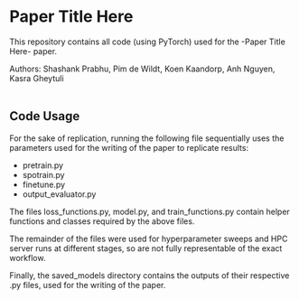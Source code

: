 <h1>Paper Title Here</h1>
<p>This repository contains all code (using PyTorch) used for the -Paper Title Here- paper.</p>
Authors: Shashank Prabhu, Pim de Wildt, Koen Kaandorp, Anh Nguyen, Kasra Gheytuli<br>
<br>
<h2>Code Usage</h2>
<p>For the sake of replication, running the following file sequentially uses the parameters used for the writing of the paper to replicate results:</p>
<ul>
  <li>pretrain.py</li>
  <li>spotrain.py</li>
  <li>finetune.py</li>
  <li>output_evaluator.py</li>
</ul>
<p>The files loss_functions.py, model.py, and train_functions.py contain helper functions and classes required by the above files.</p>
<p>The remainder of the files were used for hyperparameter sweeps and HPC server runs at different stages, so are not fully representable of the exact workflow.</p>
<p>Finally, the saved_models directory contains the outputs of their respective .py files, used for the writing of the paper.</p>
